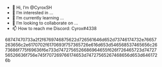- 👋 Hi, I’m @CyroxSH
- 👀 I’m interested in ... 
- 🌱 I’m currently learning ...
- 💞️ I’m looking to collaborate on ...
- 📫 How to reach me Discord: Cyrox#4338

68747470733a2f2f6769746875622d726561646d652d73746174732e76657263656c2e6170702f6170693f757365726e616d653d546568537465656c2673686f775f69636f6e733d7472756526686964655f626f726465723d7472756526636f756e745f707269766174653d74727565267468656d653d6461726b
